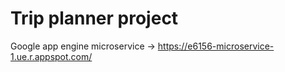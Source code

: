 # Trip planner project

Google app engine microservice -> https://e6156-microservice-1.ue.r.appspot.com/
